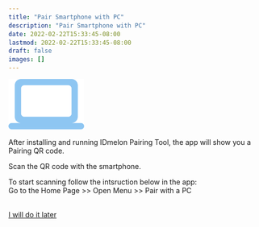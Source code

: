 ```yaml
---
title: "Pair Smartphone with PC"
description: "Pair Smartphone with PC"
date: 2022-02-22T15:33:45-08:00
lastmod: 2022-02-22T15:33:45-08:00
draft: false
images: []
---
```


<div class='d-block mb-5'>
<img src='pairingsteps.png' class='d-block m-auto mb-6' width="150">
</div>

<p>After installing and running IDmelon Pairing Tool, the app will show you a Pairing QR code.</p>
<p class='mb-6'>Scan the QR code with the smartphone.</p>
<p>To start scanning follow the intsruction below in the app:<br>
Go to the Home Page >> Open Menu >> Pair with a PC </p><br>

<div class='d-flex column flex-column mt-5'>
<a role="button" class="btn btn-primary btn-lg d-block mb-3" href="http://docs.idmelon.com/pages/setupasecuritykey">I will do it later</a>
</div>

<style>@media (max-width: 480px) {.navbar, .footer { display: none; }}
h1{
    color : #4395ec;
}
</style>

<script>
    const btnQRCodeScan = document.getElementById('btn-scan-qr')
    btnQRCodeScan.addEventListener('click', (ev) => {
      location.replace(`https://www.idmelon.com/open-qr`);
    });
</script>
